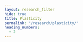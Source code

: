 ```yaml
---
layout: research_filter
hide: true
title: Plasticity
permalink: "/research/plasticity/"
heading_numbers:
  - 2
---
```

<style> .catwrap:hover .cattext{ transform: scale(1.1); } .catwrap:hover .int1text{ display: inline; } .catwrap:hover .int2text{ display: inline; } .catwrap:hover .venn{ transform: scale(1.1); opacity: 0.7; -webkit-filter: drop-shadow( -2px 2px 2px #000 ); filter: drop-shadow( -2px 2px 2px #000 ); } </style>
